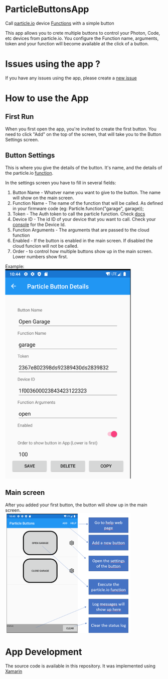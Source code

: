 # ParticleButtonsApp
Call [particle.io](http://www.particle.io) device [Functions](https://docs.particle.io/reference/device-cloud/api/#call-a-function) with a simple button

This app allows you to crete multiple buttons to control your Photon, Code, etc devices from particle.io. You configure the Function name, arguments, token and your function will become available at the click of a button.

# Issues using the app ?

If you have any issues using the app, please create a [new issue](https://github.com/tiagonmas/ParticleButtonsApp/issues)

# How to use the App

## First Run
When you first open the app, you're invited to create the first button. You need to click "Add" on the top of the screen, that will take you to the Button Settings screen.

## Button Settings
This is where you give the details of the button. It's name, and the details of the particle.io [function](https://docs.particle.io/reference/device-cloud/api/#call-a-function).

In the settings screen you have to fill in several fields:
1. Button Name - Whatver name you want to give to the button. The name will show on the main screen.
2. Function Name - The name of the function that will be called. As defined in your firmware code (eg: Particle.function("garage", garage));
3. Token - The Auth token to call the particle function. Check [docs](https://docs.particle.io/tutorials/device-cloud/authentication/#access-tokens)
4. Device ID - The id ID of your device that you want to call. Check your [console](https://console.particle.io/devices) for the Device Id.
5. Function Arguments - The arguments that are passed to the cloud function
6. Enabled - If the button is enabled in the main screen. If disabled the cloud funcion will not be called.
7. Order - to control how multiple buttons show up in the main screen. Lower numbers show first.

Example:
<br><img src="https://github.com/tiagonmas/ParticleButtons/blob/main/Docs/settings.png" width="400">


## Main screen
After you added your first button, the button will show up in the main screen.
<br>
<img src="https://github.com/tiagonmas/ParticleButtons/blob/main/Docs/mainpage.png" width="400">



# App Development
The source code is available in this repository. It was implemented using [Xamarin](https://dotnet.microsoft.com/apps/xamarin)

